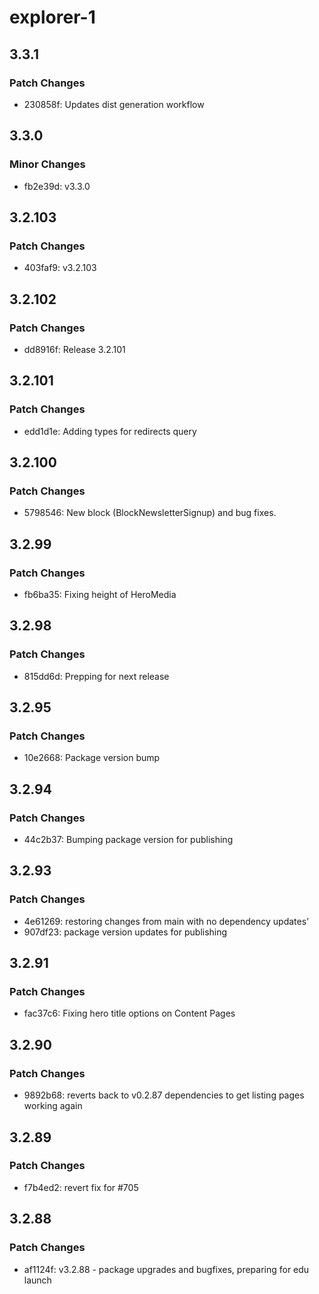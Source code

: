 # explorer-1

## 3.3.1

### Patch Changes

- 230858f: Updates dist generation workflow

## 3.3.0

### Minor Changes

- fb2e39d: v3.3.0

## 3.2.103

### Patch Changes

- 403faf9: v3.2.103

## 3.2.102

### Patch Changes

- dd8916f: Release 3.2.101

## 3.2.101

### Patch Changes

- edd1d1e: Adding types for redirects query

## 3.2.100

### Patch Changes

- 5798546: New block (BlockNewsletterSignup) and bug fixes.

## 3.2.99

### Patch Changes

- fb6ba35: Fixing height of HeroMedia

## 3.2.98

### Patch Changes

- 815dd6d: Prepping for next release

## 3.2.95

### Patch Changes

- 10e2668: Package version bump

## 3.2.94

### Patch Changes

- 44c2b37: Bumping package version for publishing

## 3.2.93

### Patch Changes

- 4e61269: restoring changes from main with no dependency updates'
- 907df23: package version updates for publishing

## 3.2.91

### Patch Changes

- fac37c6: Fixing hero title options on Content Pages

## 3.2.90

### Patch Changes

- 9892b68: reverts back to v0.2.87 dependencies to get listing pages working again

## 3.2.89

### Patch Changes

- f7b4ed2: revert fix for #705

## 3.2.88

### Patch Changes

- af1124f: v3.2.88 - package upgrades and bugfixes, preparing for edu launch
